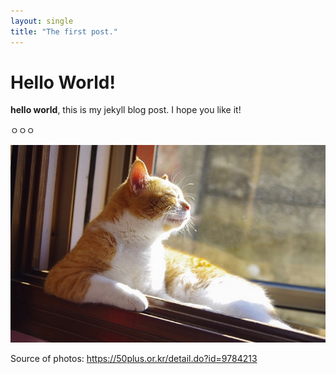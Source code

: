 ```yaml
---
layout: single
title: "The first post."
---
```


# Hello World!
**hello world**, this is my jekyll blog post.
I hope you like it!

ㅇㅇㅇ

![cat](../images/2022-03-02-first-post/cat.jpg)

Source of photos: https://50plus.or.kr/detail.do?id=9784213